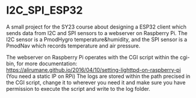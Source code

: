 # I2C_SPI_ESP32
A small project for the SY23 course about designing a ESP32 client which sends data from I2C and SPI sensors to a webserver on Raspberry Pi. The I2C sensor is a PmodHygro temperature&humidity, and the SPI sensor is a PmodNav which records temperature and air pressure. 

The webserver on Raspberry Pi operates with the CGI script within the cgi-bin, for more documentation: https://alirumane.github.io/2016/04/10/setting-lighttpd-on-raspberry-pi (You need a static IP on RPi) The logs are stored within the path precised in the CGI script, change it to wherever you need it and make sure you have permission to execute the script and write to the log folder.
